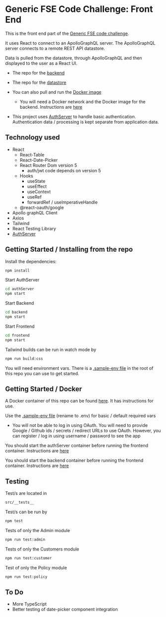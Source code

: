 
# Generic FSE Code Challenge: Front End

This is the front end part of the [Generic FSE code challenge](https://github.com/mattburnett-repo/generic-fse-code-challenge/tree/main/).

It uses React to connect to an ApolloGraphQL server. The ApolloGraphQL server connects to a remote REST API datastore.

Data is pulled from the datastore, through ApolloGraphQL and then displayed to the user as a React UI.

* The repo for the [backend](https://github.com/mattburnett-repo/generic-fse-code-challenge/tree/main/backend)
* The repo for the [datastore](https://github.com/mattburnett-repo/feather-fullstack-codechallenge-datastore)

* You can also pull and run the [Docker image](https://hub.docker.com/r/mattburnett01/generic-code-challenge-frontend)
  * You will need a Docker network and the Docker image for the backend. Instructions are [here](https://github.com/mattburnett-repo/generic-fse-code-challenge/tree/main/backend) 

* This project uses [AuthServer](https://github.com/mattburnett-repo/authServer) to handle basic authentication. Authentication data / processing is kept separate from application data.

## Technology used
* React
  * React-Table
  * React-Date-Picker
  * React Router Dom version 5
    * auth/jwt code depends on version 5
  * Hooks
    * useState
    * useEffect
    * useContext
    * useRef
    * forwardRef / useImperativeHandle
  * @react-oauth/google
* Apollo graphQL Client
* Axios
* Tailwind
* React Testing Library
* [AuthServer](https://github.com/mattburnett-repo/authServer)
  
## Getting Started / Installing from the repo
Install the dependencies:

```bash
npm install
```

Start AuthServer
```bash
cd authServer
npm start
```
Start Backend
```bash
cd backend
npm start
```
Start Frontend

```bash
cd frontend
npm start
```

Tailwind builds can be run in watch mode by 
```bash
npm run build:css
```
You will need environment vars. There is a [.sample-env file](./.sample-env) in the root of this repo you can use to get started.

## Getting Started / Docker
A Docker container of this repo can be found [here](https://hub.docker.com/repository/docker/mattburnett01/generic-fse-frontend). It has instructions for use.

Use the [.sample-env file](./.sample-env) (rename to .env) for basic / default required vars

* You will not be able to log in using OAuth. You will need to provide Google / Github ids / secrets / redirect URLs to use OAuth. However, you can register / log in using username / password to see the app

You should start the authServer container before running the frontend container. Instructions are [here](https://hub.docker.com/repository/docker/mattburnett01/generic-fse-authserver)

You should start the backend container before running the frontend container.  Instructions are [here](https://hub.docker.com/repository/docker/mattburnett01/generic-fse-backend)

## Testing
Test/s are located in 
```bash
src/__tests__
```

Test/s can be run by
```bash
npm test
```

Tests of only the Admin module
```bash
npm run test:admin
```

Tests of only the Customers module
```bash
npm run test:customer
```

Test of only the Policy module
```bash
npm run test:policy
```

## To Do
* More TypeScript
* Better testing of date-picker component integration